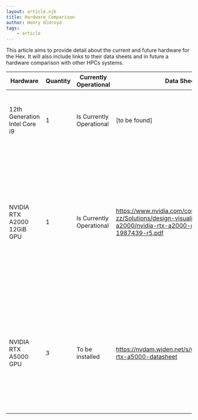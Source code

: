 ```yaml
---
layout: article.njk
title: Hardware Comparison
author: Henry Oldroyd
tags:
    - article
---
```



This article aims to provide detail about the current and future hardware for the Hex. It will also include links to their data sheets and in future a hardware comparison with other HPCs systems.

| Hardware | Quantity | Currently Operational | Data Sheet | Description | Task Suitability |
| --- | --| --- | ----- | ----- | ----- |
| 12th Generation Intel Core i9 | 1 | Is Currently Operational | [to be found] |  | Tasks that don't require a high level of parallelization or involve matrix operations |
| NVIDIA RTX A2000 12GiB GPU | 1 | Is Currently Operational | https://www.nvidia.com/content/dam/en-zz/Solutions/design-visualization/rtx-a2000/nvidia-rtx-a2000-datasheet-1987439-r5.pdf | This GPU runs on CUDA version 12.3. It has over 3300 CUDA cores and over 100 tensor cores. It uses the Ampere architecture (instruction bit width and register size is 32 bits) https://www.nvidia.com/content/dam/en-zz/Solutions/design-visualization/rtx-a2000/nvidia-rtx-a2000-datasheet-1987439-r5.pdf | Suitable for tasks that utilize matrix operations. 12 GB of RAM allows for language models like LAMA to be be fully loaded into the GPU's memory making it suited for inference, training and fine tuning tasks. 
| NVIDIA RTX A5000 GPU | 3 | To be installed | https://nvdam.widen.net/s/wrqrqt75vh/nvidia-rtx-a5000-datasheet | These more powerful GPUs boast over 8000 CUDA cores and over 250 Tensor cores. Each has 24GB of onboard memory. It also runs on the Ampere architecture (instruction bit width and register size is 32 bits) | Increased cores and memory will allow for more intensive machine learning tasks and larger language models. Suitable to inference, training and fine tuning. 